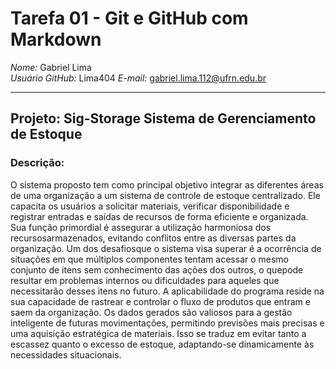 # Tarefa 01 - Git e GitHub com Markdown

*Nome:* Gabriel Lima  
*Usuário GitHub:* Lima404
*E-mail:* gabriel.lima.112@ufrn.edu.br

---

## Projeto: Sig-Storage Sistema de Gerenciamento de Estoque

### Descrição:
O sistema proposto tem como principal objetivo integrar as diferentes áreas de uma
organização a um sistema de controle de estoque centralizado. Ele capacita os usuários a solicitar materiais, verificar disponibilidade e registrar entradas e saídas de recursos de forma eficiente e organizada. Sua função primordial é assegurar a utilização harmoniosa dos recursosarmazenados, evitando conflitos entre as diversas partes da organização. Um dos desafiosque o sistema visa superar é a ocorrência de situações em que múltiplos componentes
tentam acessar o mesmo conjunto de itens sem conhecimento das ações dos outros, o quepode resultar em problemas internos ou dificuldades para aqueles que necessitarão desses itens no futuro. A aplicabilidade do programa reside na sua capacidade de rastrear e controlar o fluxo de produtos que entram e saem da organização. Os dados gerados são valiosos para
a gestão inteligente de futuras movimentações, permitindo previsões mais precisas e uma aquisição estratégica de materiais. Isso se traduz em evitar tanto a escassez quanto o excesso de estoque, adaptando-se dinamicamente às necessidades situacionais.